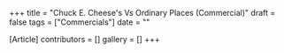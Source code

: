 +++
title = "Chuck E. Cheese's Vs Ordinary Places (Commercial)"
draft = false
tags = ["Commercials"]
date = ""

[Article]
contributors = []
gallery = []
+++